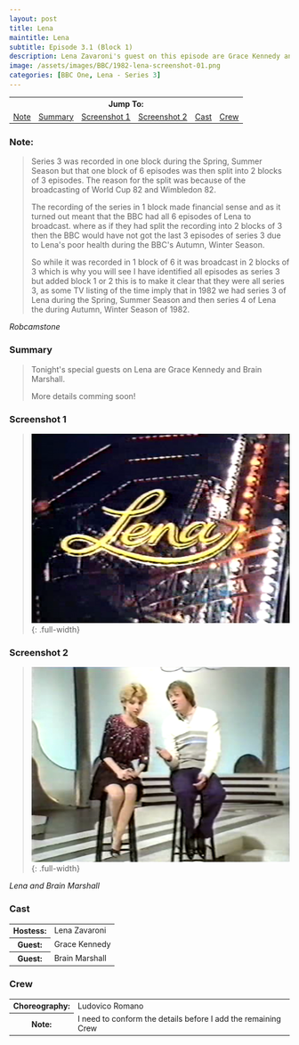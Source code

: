 ```yaml
---
layout: post
title: Lena
maintitle: Lena
subtitle: Episode 3.1 (Block 1)
description: Lena Zavaroni's guest on this episode are Grace Kennedy and Brain Marshall.
image: /assets/images/BBC/1982-lena-screenshot-01.png
categories: [BBC One, Lena - Series 3]
---
```


<table>
<tr align="center">
<th colspan="6">Jump To:</th>
</tr>

<tr align="center">
<td><a href="#note">Note</a></td>
<td><a href="#summary">Summary</a></td>
<td><a href="#screenshot-1">Screenshot 1</a></td>
<td><a href="#screenshot-2">Screenshot 2</a></td>
<td><a href="#cast">Cast</a></td>
<td><a href="#crew">Crew</a></td>
</tr>
</table>

### Note:
> Series 3 was recorded in one block during the Spring, Summer Season but that one block of 6 episodes was then split into 2 blocks of 3 episodes. The reason for the split was because of the broadcasting of World Cup 82 and Wimbledon 82.
>
> The recording of the series in 1 block made financial sense and as it turned out meant that the BBC had all 6 episodes of Lena to broadcast. where as if they had split the recording into 2 blocks of 3 then the BBC would have not got the last 3 episodes of series 3 due to Lena's poor health during the BBC's Autumn, Winter Season.
>
> So while it was recorded in 1 block of 6 it was broadcast in 2 blocks of 3 which is why you will see I have identified all episodes as series 3 but added block 1 or 2 this is to make it clear that they were all series 3, as some TV listing of the time imply that in 1982 we had series 3 of Lena during the Spring, Summer Season and then series 4 of Lena the during Autumn, Winter Season of 1982.

<cite>Robcamstone</cite>

### Summary
> Tonight's special guests on Lena are Grace Kennedy and Brain Marshall.
>
> More details comming soon!

### Screenshot 1
> ![](/assets/images/BBC/1982-lena-screenshot-01.png){: .full-width}

### Screenshot 2
> ![](/assets/images/BBC/1982-lena-screenshot-02.png){: .full-width}

<cite>Lena and Brain Marshall</cite>

### Cast
<table>
<tr><th>Hostess:</th> <td>Lena Zavaroni</td></tr>
<tr><th>Guest:</th> <td>Grace Kennedy</td></tr>
<tr><th>Guest:</th> <td>Brain Marshall</td></tr>
</table>

### Crew
<table>
<tr><th>Choreography:</th> <td>Ludovico Romano</td></tr>
<tr><th>Note:</th> <td>I need to conform the details before I add the remaining Crew</td></tr>
</table>

